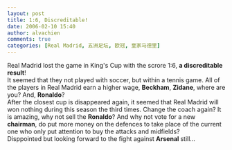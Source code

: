 ```yaml
---
layout: post
title: 1:6, Discreditable!
date: 2006-02-10 15:40
author: alvachien
comments: true
categories: [Real Madrid, 五洲足坛, 欧冠, 皇家马德里]
---
```

<div id="bp-C678F199F470A1FB_351-content">
<div>Real Madrid lost the game in King's Cup with the scrore 1:6, <strong>a discreditable result</strong>!</div>
<div> </div>
<div>It seemed that they not played with soccer, but within a tennis game. All of the players in Real Madrid earn a higher wage, <strong>Beckham</strong>, <strong>Zidane</strong>, where are you? And, <strong>Ronaldo</strong>?</div>
<div> </div>
<div>After the closest cup is disappeared again, it seemed that Real Madrid will won nothing during this season the third times. Change the coach again? It is amazing, why not sell the <strong>Ronaldo</strong>? And why not vote for a new <strong>chairman</strong>, do put more money on the defences to take place of the current one who only put attention to buy the attacks and midfields?</div>
<div> </div>
<div>Disppointed but looking forward to the fight against <strong>Arsenal </strong>still...</div>
</div>
